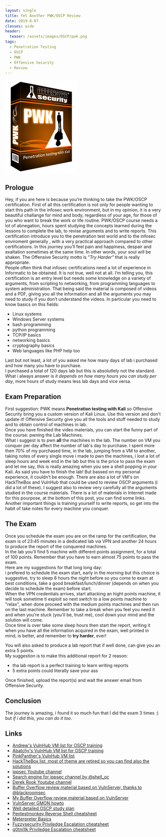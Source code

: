 ```yaml
---
layout: single
title: Yet Another PWK/OSCP Review
date: 2019-8-07
classes: wide
header:
  teaser: /assets/images/OSCP/pwk.png
tags:
  - Penetration Testing
  - OSCP
  - PWK
  - Offensive Security
  - Review
--- 
```

![](/assets/images/OSCP/pwk.png)

## Prologue
Hey, if you are here is because you’re thinking to take the PWK/OSCP certification. First of all this certification is not only for people wanting to start this path in the infosec work environment, but in my opinion, it is a very beautiful challange for mind and body, regardless of your age, for those of you who want to break the work or life routine. PWK/OSCP course needs a lot of abnegation, hours spent studying the concepts learned during the lessons to complete the lab, to revise arguments and to write reports. This certification introduce you to the penetration test world and to the infosec enviroment generally , with a very practical approach compared to other certifications. In this journey you’ll feel pain and happiness, despair and exaltation sometimes at the same time. In other words, your soul will be shaken. The Offensive Security motto is *"Try Harder"*  that is really appropriate.<br>
People often think that infosec certifications need a lot of experience in Informatic to be obtained. It is not true, well not at all. I’m telling you, this certification is an entry level but needs some knowledge on a variety of arguments, from scripting to networking, from programming languages to system administration. That being said the material is composed of videos and a PDF, giving you all the information and all the arguments you may need to study if you don’t understand the videos. In particular you need to know basics on this fields:
- Linux systems
- Windows Server systems
- bash programming
- python programming
- TCP/IP basics
- networking basics
- cryptography basics
- Web languages like PHP help too

Last but not least, a lot of you asked me how many days of lab i purchased and how many you have to purchase.<br>
I purchased a total of 120 days lab but this is absolutlely not the standard. What i always answer is *it depends on how many hours you can study per day*, more hours of study means less lab days and vice versa. 

## Exam Preparation
First suggestion: PWK means **Penetration testing with Kali** so Offensive Security bring you a custom version of Kali Linux.
Use this version and don't update it! Offensive Security give you all the tools and stuff needed to study and to obtain control of machines in lab.<br>
Once you have finished the video materials, you can start the funny part of the course: pwning the Lab Machines.<br>
What i suggest is to pwn **all** the machines in the lab. The number on VM you conquer per day affect the number of lab's day to purchase.
I spent more then 70% of my purchased time, in the lab, jumping from a VM to another, taking notes of every single move i made to pwn the machines, i lost a lot of sleep hours and week end in the lab but this is the price to pass the exam and let me say, this is really amazing when you see a shell popping in your Kali.
As said you have to finish the lab! But bassed on my personal experience, it couldn't be enough. There are also a lot of VM's on HackTheBox and VulnHub that could be used to review OSCP arguments (i did a lot of these). I suggest also to review very carefully all the arguments studied in the course materials. There is a lot of materials in Internet made for this pourpose, at the bottom of this post, you can find some links.
Another important things is training yourself to write reports, so get into the habit of take notes for every machine you conquer.

## The Exam
Once you schedule the exam you are on the ramp for the certification, the exam is of 23:45 minutes in a dedicated lab via VPN and another 24 hours to produce the report of the conquered machines.<br>
In the lab you'll find 5 machine with different points assignment, for a total of 100 points. Remember that you have to earn almost 75 points to pass the exam.<br>
Here are my suggestions for that long long day:<br>
i prefered to schedule the exam start, early in the morning but this choice is suggestive, try to sleep 8 hours the night before so you come to exam at best conditions, take a good breakfast/lunch/dinner (depends on when you decide to schedule the exam) before start.<br>
When the VPN credentials arrives, start attacking an hight points machine, it will took sometime ti exploit so next switch to a low points machine to "relax", when done proceed with the medium points machines and then run on the last machine.
Remember to take a break when you feel you need it and when you're stuck (you'll be, trust me), cool down your mind and the solution will come.<br>
Once time is over take some sleep hours then start the report, writing it when you have all the information acquired in the exam, well printed in mind, is better, and remember to **try harder**, ever!

You will also asked to produce a lab report that if well done, can give you an extra 5 points.<br>
My suggestion is to make this additional report for 2 reason:
- tha lab report is a perfect training to learn writing reports
- 5 extra points could literally save your ass

Once finished, upload the report(s) and wait the answer email from Offensive Security.

## Conclusion
The journey is amazing, i found it so much fun that I did the exam 3 times :)<br>
but *if i did this, you can do it too*.


## Links
+ [Andrew's VulnHub VM list for OSCP training](https://medium.com/@andr3w_hilton/oscp-training-vms-hosted-on-vulnhub-com-22fa061bf6a1)
+ [Abatchy's VulnHub VM list for OSCP training](https://www.abatchy.com/2017/02/oscp-like-vulnhub-vms)
+ [PinkPanther's VulnHub VM list](https://www.vulnhub.com/?q=pinky%27s+palace&sort=date-des)
+ [HackTheBox list, most of theme are retired so you can find also the solutions](https://www.reddit.com/r/oscp/comments/alf4nf/oscp_like_boxes_on_hack_the_box_credit_tj_null_on/)
+ [ippsec Youtube channel](https://www.youtube.com/channel/UCa6eh7gCkpPo5XXUDfygQQA)
+ [Search engine for ippsec channel by @shell_oc](https://shellock.me/IppsecTribute/)
+ [Derek Rook Youtube channel](https://www.youtube.com/channel/UCMACXuWd2w6_IEGog744UaA)
+ [Buffer Overflow review material based on VulnServer, thanks to @blackroomsec](https://pastebin.com/Hz4FUZxs)
+ [My Buffer Overflow review material based on VulnServer](https://github.com/bolonobolo/buffer_overflow)
+ [VulnServer GMON howto](https://captmeelo.com/exploitdev/osceprep/2018/06/30/vulnserver-gmon.html)
+ [Well detailed OSCP study plan](https://www.peerlyst.com/posts/how-to-prepare-for-the-oscp-a-study-plan-magda-chelly-ph-d?utm_source=LinkedIn&utm_medium=Application_Share&utm_content=peerlyst_post&utm_campaign=peerlyst_shared_post)
+ [Pentestmonkey Reverse Shell cheatsheet](https://pentestmonkey.net/cheat-sheet/shells/reverse-shell-cheat-sheet)
+ [Meterpreter Basics](https://www.offensive-security.com/metasploit-unleashed/meterpreter-basics/)
+ [Fuzzysecurity Priviledge Escalation cheatsheet](http://www.fuzzysecurity.com/tutorials/16.html)
+ [g0tm1lk Priviledge Escalation cheatsheet](https://blog.g0tmi1k.com/2011/08/basic-linux-privilege-escalation/)
